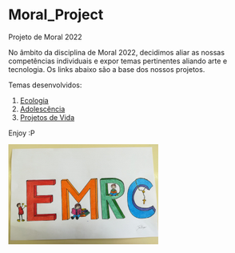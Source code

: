 # Moral_Project
 Projeto de Moral 2022


No âmbito da disciplina de Moral 2022, decidimos aliar as nossas competências individuais e expor temas pertinentes aliando arte e tecnologia. 
Os links abaixo são a base dos nossos projetos.

Temas desenvolvidos:

1. <a href="https://mestrehq5.github.io/Moral_Project/Ecologia/ecologia.html"> Ecologia </a>
2. <a href="https://mestrehq5.github.io/Moral_Project/Adolescência/adolescencia.html"> Adolescência </a>
3. <a href="https://mestrehq5.github.io/Moral_Project/Projetos_Vida/projetos_vida.html"> Projetos de Vida </a>

Enjoy :P

<img src="Imagem01.jpg" alt="Imagem sobre a disciplina de Moral" height="200" width="300">
